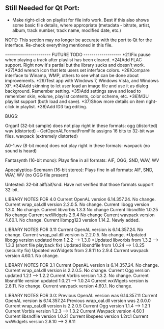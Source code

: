 Still Needed for Qt Port:
-------------------------
- Make right-click on playlist for file info work. Best if this also shows some basic
  file details, where appropriate (metadata - bitrate, artist, album, track number, track
  name, modified date, etc.)

NOTE: This section may no longer be accurate with the port to Qt for the interface.
Re-check everything mentioned in this file.

----------------------- FUTURE TODO -------------------
*21)Fix pause when playing a track after playlist has been cleared.
*24)Add FLAC support.  Right now it's partial but the library sucks and doesn't work.
*27)Add wrench icon that lets users set interface colors.
*28)Compare interface to Winamp, WMP, others to see what can be done about improvements.
*29)Test app with Windows 7, Windows Vista, and Windows XP.
*34)Add skinning to let user load an image file and use it as dialog background.  Remember setting.
*35)Add settings save and load to remember skin, volume, playlist contents, color scheme, etc.
*36)M3U playlist support (both load and save).
*37)Show more details on item right-click in playlist.
*38)Add ID3 tag editing.

BUGS:

Organ1 (32-bit sample) does not play right in these formats:
ogg (distorted)
wav (distorted)
    - GetOpenALFormatFromFile assigns 16 bits to 32-bit wav files.
wavpack (extremely distorted)

A0-1.wv (8-bit mono) does not play right in these formats:
wavpack (no sound is heard)

Fantasynth (16-bit mono):
Plays fine in all formats: AIF, OGG, SND, WAV, WV

Apocalyptica-Seemann (16-bit stereo):
Plays fine in all formats: AIF, SND, WAV, WV (no OGG file present)

Untested:
32-bit aiff/aif/snd.  Have not verified that those formats support 32-bit.

LIBRARY NOTES FOR 4.0
Current OpenAL version 6.14.357.24.  No change.
Current wrap_oal.dll version 2.2.0.5.  No change.
Current libogg version 1.3.0.  No change.
Current libvorbis 1.3.3  No change
Current libsndfile 1.0.25  No change
Current wxWidgets 2.9.4  No change
Current wavpack version 4.60.1.  No change.
Current libmpg123 version 1.14.2.  Newly added.

LIBRARY NOTES FOR 3.11
Current OpenAL version is  6.14.357.24.  No change.
Current wrap_oal.dll version is  2.2.0.5.  No change.
*Updated libogg version updated from 1.2.2 --> 1.3.0
*Updated libvorbis from 1.3.2 --> 1.3.3 (short file playback fix)
Updated libsndfile from 1.0.24 --> 1.0.25 (security fix)
Updated wxWidgets from 2.8.11 to 2.9.4
Current wavpack version 4.60.1.  No change.

LIBRARY NOTES FOR 3.1
Current OpenAL version is  6.14.357.24.  No change.
Current wrap_oal.dll version is  2.2.0.5.  No change.
Current Ogg version updated 1.2.1 --> 1.2.2
Current Vorbis version 1.3.2.  No change.
Current libsndfile version updated 1.0.21 --> 1.0.24
Current wxWigets version is 2.8.11.  No change.
Current wavpack version 4.60.1.  No change.

LIBRARY NOTES FOR 3.0:
Previous OpenAL version was 6.14.357.11
Current  OpenAL version is  6.14.357.24
Previous wrap_oal.dll version was 2.0.0.0
Current  wrap_oal.dll version is  2.2.0.5
Current  Ogg    version 1.1.4 --> 1.2.1
Current  Vorbis version 1.2.3 --> 1.3.2
Current  Wavpack version 4.60.1
Current  libsndfile version 1.0.21
Current  libspeex version 1.2rc1
Current  wxWidgets version 2.8.10 --> 2.8.11
